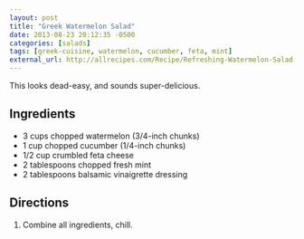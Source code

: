 ```yaml
---
layout: post
title: "Greek Watermelon Salad"
date: 2013-08-23 20:12:35 -0500
categories: [salads]
tags: [greek-cuisine, watermelon, cucumber, feta, mint]
external_url: http://allrecipes.com/Recipe/Refreshing-Watermelon-Salad-from-ATHENOS/
---
```


This looks dead-easy, and sounds super-delicious.




## Ingredients
* 3 cups chopped watermelon (3/4-inch chunks)
* 1 cup chopped cucumber (1/4-inch chunks)
* 1/2 cup crumbled feta cheese
* 2 tablespoons chopped fresh mint
* 2 tablespoons balsamic vinaigrette dressing


## Directions

1.  Combine all ingredients, chill.
